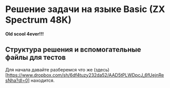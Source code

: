 # Решение задачи на языке Basic (ZX Spectrum 48K)

**Old scool 4ever!!!**  

## Структура решения и вспомогательные файлы для тестов  

Для начала давайте разберемся что же (здесь)[https://www.dropbox.com/sh/6df4tuzy232da52/AAD5tPLWDpcJ_6fUejnResNha?dl=0] находится.